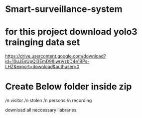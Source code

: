 # Smart-surveillance-system

# for this project download yolo3 trainging data set 
https://drive.usercontent.google.com/download?id=10uJEsUpQI3EmD98iwrwzbD4e19Ps-LHZ&export=download&authuser=0

# Create Below folder inside zip
/n visitor 
/n stolen
/n persons
/n recording

download all neccessary liabraries 
